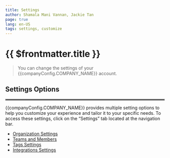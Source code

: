 ```yaml
---
title: Settings
author: Shamala Mani Vannan, Jackie Tan
page: true
lang: en-US
tags: settings, customize
---
```


<script setup>
import { companyConfig } from '../../../config/companyConfig.js'
</script>

<ClientOnly>

# {{ $frontmatter.title }}

> You can change the settings of your {{companyConfig.COMPANY_NAME}} account.

## Settings Options

<hr style="border:2px solid gray" />

{{companyConfig.COMPANY_NAME}} provides multiple setting options to help you customize your experience and tailor it to your specific needs. To access these settings, click on the “Settings” tab located at the navigation bar.

- [Organization Settings](Organization.md)
- [Teams and Members](Members-and-Teams/)
- [Tags Settings](Tags.md)
- [Integrations Settings](Integrations-Settings/)

</ClientOnly>
